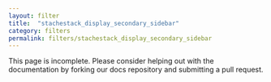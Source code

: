 ```yaml
---
layout: filter
title:  "stachestack_display_secondary_sidebar"
category: filters
permalink: filters/stachestack_display_secondary_sidebar
---
```


This page is incomplete. Please consider helping out with the documentation by forking our docs repository and submitting a pull request.